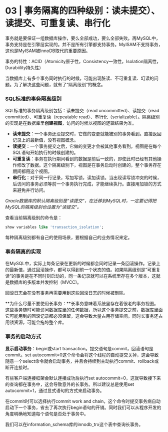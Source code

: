# 03 | 事务隔离的四种级别：读未提交）、读提交、可重复读、串行化

事务就是要保证一组数据库操作，要么全部成功，要么全部失败。再MySQL中，事务支持是在引擎层实现的。并不是所有引擎都支持事务。MyISAM不支持事务，这也是MyISAM被InnoDB取代的重要原因。

事务的特性：ACID（Atomicity原子性，Consistency一致性，Isolation隔离性，Durabiility持久性）

当数据库上有多个事务同时执行的时候，可能出现脏读、不可重复读、幻读的问题。为了解决这些问题，就有了“隔离级别”的概念。

### SQL标准的事务隔离级别

SQL标准的事务隔离级别包括：读未提交（read uncommitted）、读提交（read committed）、可重复读（repeatable read）、串行化（serializable）。隔离级别的实现是在数据库里**创建视图**，访问的时候以视图的逻辑结果为准。

- **读未提交**：一个事务还没提交时，它做的变更就能被别的事务看到。直接返回记录上的最新值，没有视图概念。
- **读提交**：一个事务提交之后，它做的变更才会被其他事务看到。视图是在每个SQL语句开始执行的时候创建的。
- **可重复读**：事务在执行期间看到的数据是前后一致的，即使此时已经有其他操作修改了数据。这个隔离级别下，视图是在事务启动时创建的，整个事务存在期间都用这个视图。
- **串行化**：对于同一行记录，写加写锁，读加读锁。当出现读写锁冲突的时候，后访问的事务必须等前一个事务执行完成，才能继续执行。直接用加锁的方式来避免并行访问。

*Oracle数据库的默认隔离级别是“读提交”，在迁移到MySQL时，一定要记得把MySQL的隔离级别也设置为“读提交”。*

查看当前隔离级别的命令是：

``` sql
show variables like 'transaction_isolation';
```

每种隔离级别都有自己的使用场景，要根据自己的业务情况来定。

### 事务隔离的实现

在MySQL中，实际上每条记录在更新的时候都会同时记录一条回滚操作。记录上的最新值，通过回滚操作，都可以得到前一个状态的值。如果隔离级别是“可重复读”的事务是在不同时刻启动的，同一条记录就可以在系统里存在多个版本，这就是数据库的多版本并发控制（MVCC)。

回滚日志会在没有事务再需要用到这些回滚日志的时候被删除。

**为什么尽量不要使用长事务：**长事务意味着系统里存在着很老的事务视图。这些事务随时可能访问数据库里的任何数据，所以这个事务提交之前，数据库里面它可能用到的回滚记录都必须保留，这会导致大量占用存储空间。同时长事务还占用锁资源，可能会拖垮整个库。

### 事务的启动方式

**显示启动事务**：begin或start transaction。提交语句是commit，回滚语句是commit。set autocommit=0这个命令会将这个线程的自动提交关掉，这会导致随意一个select命令就会启动事务，并且会持续到主动执行commit、rollback或断开连接时。

有些客户端连接框架会默认连接成功后执行set autocommit=0，这就导致接下来的查询都在事务中，这会导致意外的长事务。所以建议总是使用set autocommit=1，通过显式语句的方式来启动事务。

在commit时可以选择执行commit work and chain，这个命令时提交事务病自动启动下一个事务，省去了再次执行begin语句的开销。同时我们可以从程序开发的角度明确地知道每个语句是否处于事务中。

我们可以在information_schema库的innodb_trx这个表中查询长事务。



